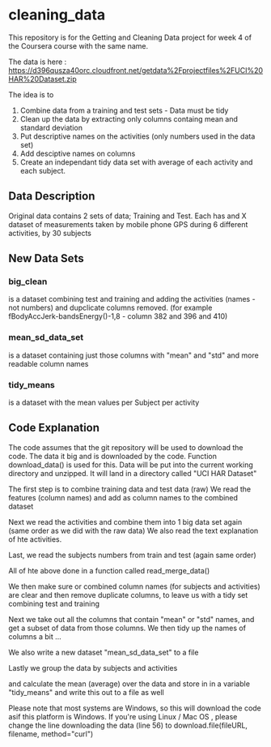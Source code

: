 # cleaning_data
This repository is for the Getting and Cleaning Data project for week 4 of the Coursera course with the same name.

The data is here : https://d396qusza40orc.cloudfront.net/getdata%2Fprojectfiles%2FUCI%20HAR%20Dataset.zip

The idea is to 

1. Combine data from a training and test sets - Data must be tidy
2. Clean up the data by extracting only columns containg mean and standard deviation
3. Put descriptive names on the activities (only numbers used in the data set)
4. Add desciptive names on columns
5. Create an independant tidy data set with average of each activity and each subject.

## Data Description
Original data contains 2 sets of data; Training and Test.
Each has and X dataset of measurements taken by mobile phone GPS during 6 different activities, by 30 subjects


## New Data Sets
### big_clean 
is a dataset combining test and training and adding the activities (names - not numbers) and dupclicate columns removed. (for example fBodyAccJerk-bandsEnergy()-1,8  - column 382 and 396 and 410)
### mean_sd_data_set 
is a dataset containing just those columns with "mean" and "std" and more readable column names
### tidy_means 
is a dataset with the mean values per Subject per activity


## Code Explanation
The code assumes that the git repository will be used to download the code.
The data it big and is downloaded by the code. Function download_data() is used for this. Data will be put into the current working directory 
and unzipped. It will land in a directory called "UCI HAR Dataset"

The first step is to combine training data and test data (raw)
We read the features (column names) and add as column names to the combined dataset

Next we read the activities and combine them into 1 big data set again (same order as we did with the raw data)
We also read the text explanation of hte activities.

Last, we read the subjects numbers from train and test (again same order)

All of hte above done in a function called read_merge_data()

We then make sure or combined column names (for subjects and activities) are clear and then remove duplicate columns, to leave us with a tidy set
combining test and training

Next we take out all the columns  that contain "mean" or "std" names, and get a subset of data from those columns.
We then tidy up the names of columns a bit ... 

We also write a new dataset "mean_sd_data_set" to a file

Lastly we group the data by subjects and activities

and calculate the mean (average) over the data and store in in a variable "tidy_means"
and write this out to a file as well

Please note that most systems are Windows, so this will download the code asif this platform is Windows.
If you're using Linux / Mac OS , please change the line downloading the data (line 56) to
  download.file(fileURL, filename, method="curl") 



